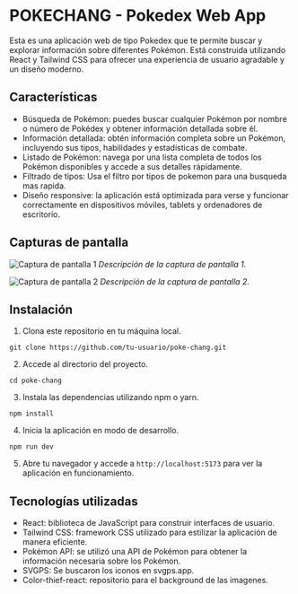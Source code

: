 # POKECHANG - Pokedex Web App

Esta es una aplicación web de tipo Pokedex que te permite buscar y explorar información sobre diferentes Pokémon. Está construida utilizando React y Tailwind CSS para ofrecer una experiencia de usuario agradable y un diseño moderno.

## Características

- Búsqueda de Pokémon: puedes buscar cualquier Pokémon por nombre o número de Pokédex y obtener información detallada sobre él.
- Información detallada: obtén información completa sobre un Pokémon, incluyendo sus tipos, habilidades y estadísticas de combate.
- Listado de Pokémon: navega por una lista completa de todos los Pokémon disponibles y accede a sus detalles rápidamente.
- Filtrado de tipos: Usa el filtro por tipos de pokemon para una busqueda mas rapida.
- Diseño responsive: la aplicación está optimizada para verse y funcionar correctamente en dispositivos móviles, tablets y ordenadores de escritorio.

## Capturas de pantalla

![Captura de pantalla 1](screenshots/screenshot1.png)
_Descripción de la captura de pantalla 1._

![Captura de pantalla 2](screenshots/screenshot2.png)
_Descripción de la captura de pantalla 2._

## Instalación

1. Clona este repositorio en tu máquina local.

```
git clone https://github.com/tu-usuario/poke-chang.git
```

2. Accede al directorio del proyecto.

```
cd poke-chang
```

3. Instala las dependencias utilizando npm o yarn.

```
npm install
```

4. Inicia la aplicación en modo de desarrollo.

```
npm run dev
```

5. Abre tu navegador y accede a `http://localhost:5173` para ver la aplicación en funcionamiento.

## Tecnologías utilizadas

- React: biblioteca de JavaScript para construir interfaces de usuario.
- Tailwind CSS: framework CSS utilizado para estilizar la aplicación de manera eficiente.
- Pokémon API: se utilizó una API de Pokémon para obtener la información necesaria sobre los Pokémon.
- SVGPS: Se buscaron los iconos en svgps.app. 
- Color-thief-react: repositorio para el background de las imagenes.
